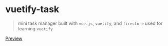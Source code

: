 # vuetify-task

> mini task manager built with `vue.js`, `vuetify`, and `firestore` used for learning `vuetify`

[Preview](https://vuetify-task.web.app/)
